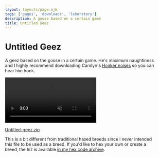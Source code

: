 ```yaml
---
layout: layouts/page.njk
tags: ['pages', 'downloads', 'laboratory']
description: A goose based on a certain game
title: Untitled Geez
---
```

# Untitled Geez

A geez based on the goose in a certain game. He's maximum naughtiness and I highly recommend downloading Carolyn's [Honker noises](http://homebody.eu/carolyn/sounds.htm) so you can hear him honk.

<video autoplay loop muted playsinline><source src='/public/videos/CleanShot%202021-07-30%20at%2020.24.03.mp4' type='video/mp4'></video>

[Untitled-geez.zip](/public/downloads/untitled-geez.zip)


This is a bit different from traditional hexed breeds since I never intended this file to be used as a breed. If you'd like to hex your own or create a breed, the lnz is available [in my hex code archive](https://github.com/melissamcewen/hexes/tree/main/Goose).
